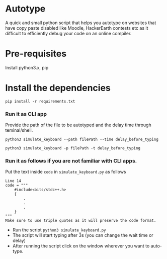# Autotype
A quick and small python script that helps you autotype on websites that have copy paste disabled like Moodle, HackerEarth contests etc as it difficult to efficiently debug your code on an online compiler.

# Pre-requisites
Install python3.x, pip 

# Install the dependencies
`pip install -r requirements.txt`

### Run it as CLI app

Provide the path of the file to be autotyped and the delay time through teminal/shell.

`python3 simulate_keyboard --path filePath --time delay_before_typing`

`python3 simulate_keyboard -p filePath -t delay_before_typing`


### Run it as follows if you are not familiar with CLI apps.
Put the text inside `code` in `simulate_keyboard.py` as follows

```
Line 14
code = """
    #include<bits/stdc++.h>
    {
        .
        .
        .
    }
"""
Make sure to use triple quotes as it will preserve the code format.
```
- Run the script `python3 simulate_keyboard.py`
- The script will start typing after 3s (you can change the wait time or delay)
- After running the script click on the window wherever you want to auto-type.
 